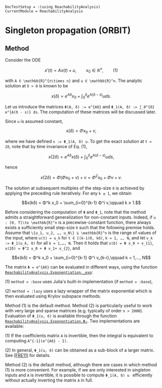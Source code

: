 ```@meta
DocTestSetup = :(using ReachabilityAnalysis)
CurrentModule = ReachabilityAnalysis
```

# Singleton propagation (ORBIT)

## Method

Consider the ODE

```math
x'(t) = Ax(t) + u, \qquad x_0 ∈ \mathbb{R}^n,\qquad (1)
```
with ``A ∈ \mathbb{R}^{n\times n}`` and ``u ∈ \mathbb{R}^n``. The analytic solution at ``δ > 0`` is known to be

```math
x(δ) = e^{Aδ}x_0 + ∫_0^δ e^{A(δ - s)} uds.
```
Let us introduce the matrices ``Φ(A, δ) := e^{Aδ}`` and ``Φ_1(A, δ) := ∫_0^{δ} e^{A(δ - s)} ds``. The computation of these matrices will be discussed later.

Since ``u`` is assumed constant,
```math
x(δ) = Φ x_0 + v,
```
where we have defined ``v := Φ_1(A, δ) u``. To get the exact solution at ``t = 2δ``, note that by time invariance of Eq. (1),

```math
x(2δ) = e^{Aδ} x(δ) + ∫_0^δ e^{A(δ - s)}u ds,
```
hence
```math
x(2δ) = Φ (Φ x_0 + v) + v = Φ^2 x_0 + Φ v + v.
```

The solution at subsequent multiples of the step-size ``δ`` is achieved by applying the preceding rule iteratlvely. For any ``k ≥ 1``, we obtain
```math
x(kδ) = Φ^k x_0 + \sum_{i=0}^{k-1} Φ^i v,\qquad k ≥ 1.
```

Before considering the computation of ``Φ`` and ``Φ_1``, note that the method admits a straightforward generalization for non-constant inputs. Indeed, if ``u : [0, T]\to \mathbb{R}^n`` is a piecewise-constant function, there always exists a sufficiently small step-size ``δ`` such that the following premise holds. Assume that ``\{u_1, u_2, …, u_N\} ⊆ \mathbb{R}^n`` is the range of values of the input, where ``u(t) = u_k`` for ``t ∈ [(k-1)δ, kδ)``, ``k = 1, …, N``, and let ``v_k := Φ_1(u_k, δ)`` for all ``k = 1,…, N``. Then it holds that ``x(δ) = Φ x_0 + v_{1}``, ``x(2δ) = Φ^2 x_0 + Φ v_1+ v_{2}``, and

```math
x(kδ) = Φ^k x_0 + \sum_{i=0}^{k-1} Φ^i v_{k-i},\qquad k = 1,…, N
```

The matrix ``Φ = e^{Aδ}`` can be evaluated in different ways, using the function
[`ReachabilityAnalysis.Exponentiation._exp`](@ref):

(1) `method = :base` uses Julia's built-in implementation (if `method = :base`),

(2) `method = :lazy` uses a lazy wrapper of the matrix exponential which is then evaluated using Krylov subspace methods.

Method (1) is the default method. Method (2) is particularly useful to work with
very large and sparse matrices (e.g. typically of order `n > 2000`). Evaluation
of ``Φ_1(u, δ)`` is available through the function
[`ReachabilityAnalysis.Exponentiation.Φ₁`](@ref). Two implementations are available:

(1) If the coefficients matrix ``A`` is invertible, then the integral is equivalent to computing ``A^{-1}(e^{Aδ} - I)``.

(2) In general, ``Φ_1(u, δ)`` can be obtained as a sub-block of a larger matrix. See [[FRE11]](@ref) for details.

Method (2) is the default method, although there are cases in which method (1) is more convenient.
For example, if we are only interested in singleton inputs and ``A`` is invertible,
it is possible to compute ``Φ_1(A, δ) u `` efficiently without actually inverting the matrix ``A`` in full.
